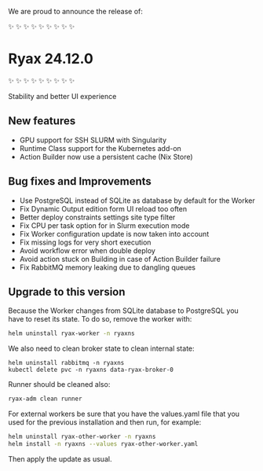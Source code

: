 We are proud to announce the release of:

​✨​ ​✨​ ​✨​ ​✨​ ​✨​ ​✨​ ​✨​ ​✨​ ​✨​
# Ryax 24.12.0
​✨​ ​✨​ ​✨​ ​✨​ ​✨​ ​✨​ ​✨​ ​✨​ ​✨​

Stability and better UI experience

## New features

- GPU support for SSH SLURM with Singularity
- Runtime Class support for the Kubernetes add-on
- Action Builder now use a persistent cache (Nix Store)

## Bug fixes and Improvements

- Use PostgreSQL instead of SQLite as database by default for the Worker
- Fix Dynamic Output edition form UI reload too often
- Better deploy constraints settings site type filter
- Fix CPU per task option for in Slurm execution mode
- Fix Worker configuration update is now taken into account
- Fix missing logs for very short execution
- Avoid workflow error when double deploy
- Avoid action stuck on Building in case of Action Builder failure
- Fix RabbitMQ memory leaking due to dangling queues

## Upgrade to this version

Because the Worker changes from SQLite database to PostgreSQL you have to reset its state.
To do so, remove the worker with:
```sh
helm uninstall ryax-worker -n ryaxns
```
We also need to clean broker state to clean internal state:
```
helm uninstall rabbitmq -n ryaxns
kubectl delete pvc -n ryaxns data-ryax-broker-0
```

Runner should be cleaned also:
```sh
ryax-adm clean runner
```

For external workers be sure that you have the values.yaml file that you used
for the previous installation and then run, for example:
```sh
helm uninstall ryax-other-worker -n ryaxns
helm install -n ryaxns --values ryax-other-worker.yaml
```

Then apply the update as usual.
